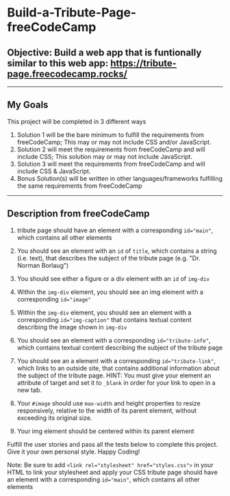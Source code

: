 # Build-a-Tribute-Page-freeCodeCamp

## Objective: Build a web app that is funtionally similar to this web app: https://tribute-page.freecodecamp.rocks/ 

---

## My Goals
This project will be completed in 3 different ways
1. Solution 1 will be the bare minimum to fulfill the requirements from freeCodeCamp; This may or may not include CSS and/or JavaScript.
2. Solution 2 will meet the requirements from freeCodeCamp and will include CSS; This solution may or may not include JavaScript.
3. Solution 3 will meet the requirements from freeCodeCamp and will include CSS & JavaScript.
4. Bonus Solution(s) will be written in other languages/frameworks fulfilling the same requirements from freeCodeCamp

---

## Description from freeCodeCamp
1. tribute page should have an element with a corresponding `id="main"`, which contains all other elements

2. You should see an element with an  `id` of `title`, which contains a string (i.e. text), that describes the subject of the tribute page (e.g. "Dr. Norman Borlaug")

3. You should see either a figure or a div element with an `id` of `img-div`

4. Within the `img-div` element, you should see an img element with a corresponding `id="image"`

5. Within the `img-div` element, you should see an element with a corresponding `id="img-caption"` that contains textual content describing the image shown in `img-div`

6. You should see an element with a corresponding `id="tribute-info"`, which contains textual content describing the subject of the tribute page


7. You should see an a element with a corresponding `id="tribute-link"`, which links to an outside site, that contains additional information about the subject of the tribute page. HINT: You must give your element an attribute of target and set it to `_blank` in order for your link to open in a new tab.

8. Your `#image` should use `max-width` and height properties to resize responsively, relative to the width of its parent element, without exceeding its original size.

9. Your img element should be centered within its parent element

Fulfill the user stories and pass all the tests below to complete this project. Give it your own personal style. Happy Coding!

Note: Be sure to add `<link rel="stylesheet" href="styles.css">` in your HTML to link your stylesheet and apply your CSS
     tribute page should have an element with a corresponding `id="main"`, which contains all other elements
    
